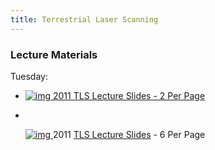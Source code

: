 ```yaml
---
title: Terrestrial Laser Scanning
---
```


### Lecture Materials

Tuesday:

- [![img](http://gis.joewheaton.org/_/rsrc/1325826196246/past-year-s-course-topics/synthesis/pdf_icon.gif) 2011  TLS Lecture Slides - 2 Per Page](http://www.gis.usu.edu/~jwheaton/courses/WATS4930/Lectures/Week%2015%20-%20Synthesis/1_TerrestrialLaserScanning_2PP.pdf)

- ​

  [![img](http://gis.joewheaton.org/_/rsrc/1325826196246/past-year-s-course-topics/synthesis/pdf_icon.gif) ](http://www.gis.usu.edu/~jwheaton/courses/WATS4930/Lectures/Week%2015%20-%20Synthesis/1_TerrestrialLaserScanning_2PP.pdf)2011 [TLS Lecture Slides](http://www.gis.usu.edu/~jwheaton/courses/WATS4930/Lectures/Week%2015%20-%20Synthesis/1_TerrestrialLaserScanning_6PP.pdf) - 6 Per Page

  ​